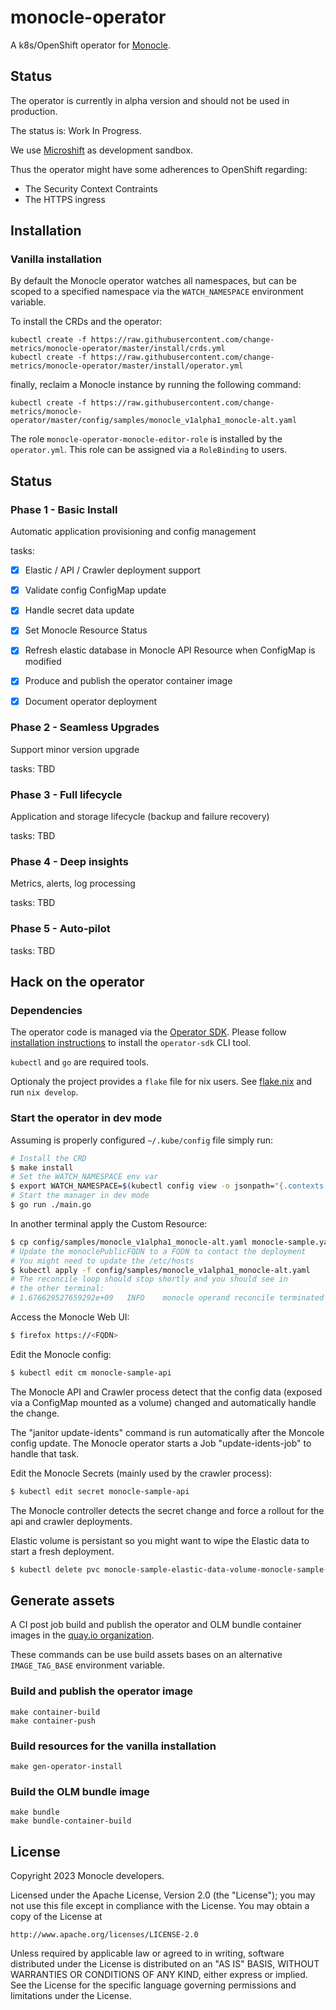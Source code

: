 # monocle-operator

A k8s/OpenShift operator for [Monocle](https://github.com/change-metrics/monocle).

## Status

The operator is currently in alpha version and should not be used in production.

The status is: Work In Progress.

We use [Microshift](https://github.com/openshift/microshift) as development sandbox.

Thus the operator might have some adherences to OpenShift regarding:

- The Security Context Contraints
- The HTTPS ingress

## Installation

### Vanilla installation

By default the Monocle operator watches all namespaces, but can be scoped to a specified namespace via the
`WATCH_NAMESPACE` environment variable.

To install the CRDs and the operator:

```
kubectl create -f https://raw.githubusercontent.com/change-metrics/monocle-operator/master/install/crds.yml
kubectl create -f https://raw.githubusercontent.com/change-metrics/monocle-operator/master/install/operator.yml
```

finally, reclaim a Monocle instance by running the following command:

```
kubectl create -f https://raw.githubusercontent.com/change-metrics/monocle-operator/master/config/samples/monocle_v1alpha1_monocle-alt.yaml
```

The role `monocle-operator-monocle-editor-role` is installed by the `operator.yml`. This role can be assigned via
a `RoleBinding` to users.

## Status

### Phase 1 - Basic Install

Automatic application provisioning and config management

tasks:

- [X] Elastic / API / Crawler deployment support
- [X] Validate config ConfigMap update
- [X] Handle secret data update
- [X] Set Monocle Resource Status
- [X] Refresh elastic database in Monocle API Resource when ConfigMap is modified
- [X] Produce and publish the operator container image
- [X] Document operator deployment


### Phase 2 - Seamless Upgrades

Support minor version upgrade

tasks: TBD

### Phase 3 - Full lifecycle

Application and storage lifecycle (backup and failure recovery)

tasks: TBD

### Phase 4 - Deep insights

Metrics, alerts, log processing

tasks: TBD

### Phase 5 - Auto-pilot

tasks: TBD

## Hack on the operator

### Dependencies

The operator code is managed via the [Operator SDK](https://sdk.operatorframework.io/). Please follow [installation instructions](https://sdk.operatorframework.io/docs/building-operators/golang/installation/) to install the `operator-sdk` CLI tool.

`kubectl` and `go` are required tools.

Optionaly the project provides a `flake` file for nix users. See [flake.nix](./flake.nix)
and run `nix develop`.

### Start the operator in dev mode

Assuming is properly configured `~/.kube/config` file simply run:

```bash
# Install the CRD
$ make install
# Set the WATCH_NAMESPACE env var
$ export WATCH_NAMESPACE=$(kubectl config view -o jsonpath="{.contexts[?(@.name == '$(kubectl config current-context)')].context.namespace}")
# Start the manager in dev mode
$ go run ./main.go
```

In another terminal apply the Custom Resource:

```bash
$ cp config/samples/monocle_v1alpha1_monocle-alt.yaml monocle-sample.yaml
# Update the monoclePublicFQDN to a FQDN to contact the deployment
# You might need to update the /etc/hosts
$ kubectl apply -f config/samples/monocle_v1alpha1_monocle-alt.yaml
# The reconcile loop should stop shortly and you should see in
# the other terminal:
# 1.676629527659292e+09   INFO    monocle operand reconcile terminated
```

Access the Monocle Web UI:

```bash
$ firefox https://<FQDN>
```

Edit the Monocle config:

```bash
$ kubectl edit cm monocle-sample-api
```

The Monocle API and Crawler process detect that the config data (exposed via a ConfigMap mounted
as a volume) changed and automatically handle the change.

The "janitor update-idents" command is run automatically after the Moncole config update.
The Monocle operator starts a Job "update-idents-job" to handle that task.

Edit the Monocle Secrets (mainly used by the crawler process):

```bash
$ kubectl edit secret monocle-sample-api
```

The Monocle controller detects the secret change and force a rollout for the api and crawler
deployments.

Elastic volume is persistant so you might want to wipe the Elastic data to
start a fresh deployment.

```bash
$ kubectl delete pvc monocle-sample-elastic-data-volume-monocle-sample-elastic-0
```

## Generate assets

A CI post job build and publish the operator and OLM bundle container images
in the [quay.io organization](https://quay.io/organization/change-metrics).

These commands can be use build assets bases on an alternative `IMAGE_TAG_BASE` environment variable.

### Build and publish the operator image

```
make container-build
make container-push
```

### Build resources for the vanilla installation

```
make gen-operator-install
```

### Build the OLM bundle image

```
make bundle
make bundle-container-build
```

## License

Copyright 2023 Monocle developers.

Licensed under the Apache License, Version 2.0 (the "License");
you may not use this file except in compliance with the License.
You may obtain a copy of the License at

    http://www.apache.org/licenses/LICENSE-2.0

Unless required by applicable law or agreed to in writing, software
distributed under the License is distributed on an "AS IS" BASIS,
WITHOUT WARRANTIES OR CONDITIONS OF ANY KIND, either express or implied.
See the License for the specific language governing permissions and
limitations under the License.

